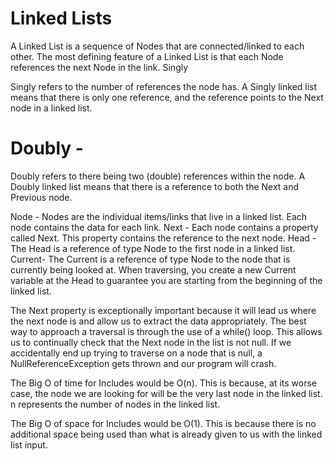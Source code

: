 # Linked Lists

A Linked List is a sequence of Nodes that are connected/linked to each other. The most defining feature of a Linked List is that each Node references the next Node in the link.
Singly

Singly refers to the number of references the node has. A Singly linked list means that there is only one reference, and the reference points to the Next node in a linked list.

# Doubly - 

Doubly refers to there being two (double) references within the node. A Doubly linked list means that there is a reference to both the Next and Previous node. 

Node - Nodes are the individual items/links that live in a linked list. Each node contains the data for each link.
Next - Each node contains a property called Next. This property contains the reference to the next node.
Head - The Head is a reference of type Node to the first node in a linked list.
Current- The Current is a reference of type Node to the node that is currently being looked at. When traversing, you create a new Current variable at the Head to guarantee you are starting from the beginning of the linked list.

The Next property is exceptionally important because it will lead us where the next node is and allow us to extract the data appropriately. The best way to approach a traversal is through the use of a while() loop. This allows us to continually check that the Next node in the list is not null. If we accidentally end up trying to traverse on a node that is null, a NullReferenceException gets thrown and our program will crash.



The Big O of time for Includes would be O(n). This is because, at its worse case, the node we are looking for will be the very last node in the linked list. n represents the number of nodes in the linked list.

The Big O of space for Includes would be O(1). This is because there is no additional space being used than what is already given to us with the linked list input. 